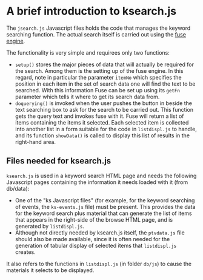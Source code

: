 # A brief introduction to ksearch.js
The `jsearch.js` Javascript files holds the code that manages the keyword searching function.  The actual search itself is carried out using the [fuse engine](https://www.fusejs.io/).

The functionality is very simple and requirees only two functions:
* `setup()` stores the major pieces of data that will actually be required for the search.  Among them is the setting up of the fuse engine.  In this regard, note in particular the parameter `itemNo` which specifies the position in each item in the set of search data one will find the text to be searched.  With this information Fuse can be set up using its `getFn` parameter which tells it where to get its search data from.
* `doquerying()` is invoked when the user pushes the button in beside the text searching box to ask for the search to be carried out.  This function gets the query text and invokes fuse with it.  Fuse will return a list of items containing the items it selected.  Each selected item is collected into another list in a form suitable for the code in `listdispl.js` to handle, and its function `showData()` is called to display this list of results in the right-hand area.

## Files needed for ksearch.js
`ksearch.js` is used in a keyword search HTML page and needs the following Javascript pages containing the information it needs loaded with it (from db/data):
* One of the "ks Javascript files" (for example, for the keyword searching of events, the `ks-events.js` file) must be present. This provides the data for the keyword search plus material that can generate the list of  items that appears in the right-side of the browse HTML page, and is generated by `listdispl.js`.
* Although not directly needed by ksearch.js itself, the `ptvdata.js` file should also be made available, since it is often needed for the generation of tabular display of selected items that `listdispl.js` creates.

It also refers to the functions in `listdispl.js` (in folder `db/js`) to cause the materials it selects to be displayed.
